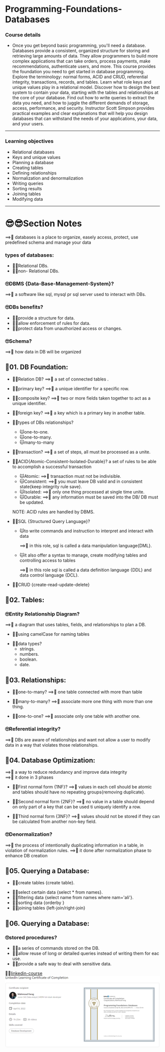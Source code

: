 # Programming-Foundations-Databases
### Course details
- Once you get beyond basic programming, you'll need a database. Databases provide a consistent, organized structure for storing and retrieving large amounts of data. They allow programmers to build more complex applications that can take orders, process payments, make recommendations, authenticate users, and more. This course provides the foundation you need to get started in database programming. Explore the terminology: normal forms, ACID and CRUD, referential integrity, transactions, records, and tables. Learn what role keys and unique values play in a relational model. Discover how to design the best system to contain your data, starting with the tables and relationships at the core of your database. Find out how to write queries to extract the data you need, and how to juggle the different demands of storage, access, performance, and security. Instructor Scott Simpson provides practical examples and clear explanations that will help you design databases that can withstand the needs of your applications, your data, and your users.
---
### Learning objectives
- Relational databases
- Keys and unique values
- Planning a database
- Creating tables
- Defining relationships
- Normalization and denormalization
- Writing queries
- Sorting results
- Joining tables
- Modifying data
-------------------------------
# 😎😎Section Notes

==>🤩 databases is a place to organize, easely access, protect, use predefined schema and manage your data

### types of databases:

- 🐱‍🏍Relational DBs.
- 🐱‍🏍non- Relational DBs.

### 🙄DBMS {Data-Base-Management-System}?

==>🤩 a software like sql, mysql pr sql server used to interact with DBs.

### 🙄DBs benefits?

- 🐱‍🏍provide a structure for data.
- 🐱‍🏍allow enforcement of rules for data.
- 🐱‍🏍protect data from unauthorized access or changes.

### 🙄Schema?

==>🤩 how data in DB will be organized

## 🧐01. DB Foundation:

- 🐱‍🏍Relation DB?
  ==>🤩 a set of connected tables .

* 🐱‍🏍primary key?
  ==>🤩 a unique identifier for a specific row.
* 🐱‍🏍composite key?
  ==>🤩 two or more fields taken together to act as a unique identifier.
* 🐱‍🏍foreign key?
  ==>🤩 a key which is a primary key in another table.
* 🐱‍🏍types of DBs relationships?
  - 🐱one-to-one.
  - 🐱one-to-many.
  - 🐱many-to-many
* 🐱‍🏍transaction?
  ==>🤩 a set of steps, all must be processed as a unite.

* 🐱‍🏍ACID{Atomic-Consistent-Isolated-Durable}?
  a set of rules to be able to accomplish a successful transaction

  - 🐱Atomic:
    ==>🤩 transaction must not be indivisible.
  - 🐱Consistent:
    ==>🤩 you must leave DB valid and in consistent state{keep integrity rule save}.
  - 🐱Isolated:
    ==>🤩 only one thing processed at single time unite.
  - 🐱Durable:
    ==>🤩 any information must be saved into the DB/ DB must be updated.

  NOTE: ACID rules are handled by DBMS.

* 🐱‍🏍SQL {Structured Query Language}?

  - 🐱to write commands and instruction to interpret and interact with data

    ==>🤩 in this role, sql is called a data manipulation language{DML}.

  - 🐱it also offer a syntax to manage, create modifying tables and controlling access to tables

    ==>🤩 in this role sql is called a data definition language {DDL} and data control language {DCL}.

* 🐱‍🏍CRUD {create-read-update-delete}

## 🧐02. Tables:

### 🙄Entity Relationship Diagram?

==>🤩 a diagram that uses tables, fields, and relationships to plan a DB.

- 🐱‍🏍using camelCase for naming tables

* 🐱‍🏍data types?
  - strings.
  - numbers.
  - boolean.
  - date.

## 🧐03. Relationships:

- 🐱‍🏍one-to-many?
  ==>🤩 one table connected with more than table

- 🐱‍🏍many-to-many?
  ==>🤩 associate more one thing with more than one thing.
- 🐱‍🏍one-to-one?
  ==>🤩 associate only one table with another one.

### 🙄Referential integrity?

==>🤩 DBs are aware of relationships and want not allow a user to modify data in a way that violates those relationships.

## 🧐04. Database Optimization:

==>🤩 a way to reduce redundancy and improve data integrity  
==>🤩 it done in 3 phases

- 🐱‍🏍First normal form {1NF}?
  ==>🤩 values in each cell should be atomic and tables should have no repeating groups{removing duplicate}.

* 🐱‍🏍Second normal form {2NF}?
  ==>🤩 no value in a table should depend on only part of a key that can be used ti uniquely identify a row.

* 🐱‍🏍Third normal form {3NF}?
  ==>🤩 values should not be stored if they can be calculated from another non-key field.

### 🙄Denormalization?

==>🤩 the process of intentionally duplicating information in a table, in violation of normalization rules.
==>🤩 it done after normalization phase to enhance DB creation

## 🧐05. Querying a Database:

- 🐱‍🏍create tables {create table}.

* 🐱‍🏍select certain data {select \* from names}.
* 🐱‍🏍filtering data {select name from names where nam='ali'}.
* 🐱‍🏍sorting data {orderby }
* 🐱‍🏍joining tables {left-join/right-join}

## 🧐06. Querying a Database:

### 🙄stored procedures?

- 🐱‍🏍a series of commands stored on the DB.
- 🐱‍🏍allow reuse of long or detailed queries instead of writing them for eac use.
- 🐱‍🏍provide a safe way to deal with sensitive data.
  <br/>

🐳🐳[linkedin-course](https://www.linkedin.com/learning/programming-foundations-databases-2)
![linkedin certification](db-certficate.PNG)




